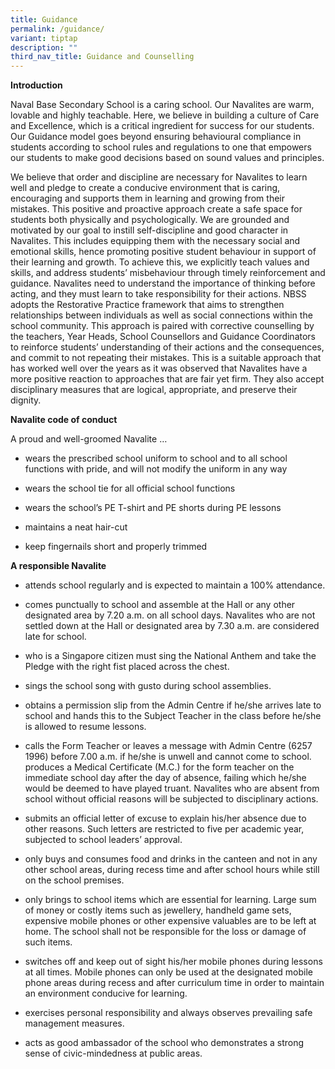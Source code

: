 ```yaml
---
title: Guidance
permalink: /guidance/
variant: tiptap
description: ""
third_nav_title: Guidance and Counselling
---
```

<p><strong>Introduction</strong>
</p>
<p>Naval Base Secondary School is a caring school. Our Navalites are warm,
lovable and highly teachable. Here, we believe in building a culture of
Care and Excellence, which is a critical ingredient for success for our
students. Our Guidance model goes beyond ensuring behavioural compliance
in students according to school rules and regulations to one that empowers
our students to make good decisions based on sound values and principles.</p>
<p>We believe that order and discipline are necessary for Navalites to learn
well and pledge to create a conducive environment that is caring, encouraging
and supports them in learning and growing from their mistakes. This positive
and proactive approach create a safe space for students both physically
and psychologically. We are grounded and motivated by our goal to instill
self-discipline and good character in Navalites. This includes equipping
them with the necessary social and emotional skills, hence promoting positive
student behaviour in support of their learning and growth. To achieve this,
we explicitly teach values and skills, and address students’ misbehaviour
through timely reinforcement and guidance. Navalites need to understand
the importance of thinking before acting, and they must learn to take responsibility
for their actions. NBSS adopts the Restorative Practice framework that
aims to strengthen relationships between individuals as well as social
connections within the school community. This approach is paired with corrective
counselling by the teachers, Year Heads, School Counsellors and Guidance
Coordinators to reinforce students’ understanding of their actions and
the consequences, and commit to not repeating their mistakes. This is a
suitable approach that has worked well over the years as it was observed
that Navalites have a more positive reaction to approaches that are fair
yet firm. They also accept disciplinary measures that are logical, appropriate,
and preserve their dignity.</p>
<p><strong>Navalite code of conduct</strong>
</p>
<p>A proud and well-groomed Navalite …</p>
<ul data-tight="true" class="tight">
<li>
<p>wears the prescribed school uniform to school and to all school functions
with pride, and will not modify the uniform in any way</p>
</li>
<li>
<p>wears the school tie for all official school functions</p>
</li>
<li>
<p>wears the school’s PE T-shirt and PE shorts during PE lessons</p>
</li>
<li>
<p>maintains a neat hair-cut</p>
</li>
<li>
<p>keep fingernails short and properly trimmed</p>
</li>
</ul>
<p><strong>A responsible Navalite&nbsp;</strong>
</p>
<ul data-tight="true" class="tight">
<li>
<p>attends school regularly and is expected to maintain a 100% attendance.</p>
</li>
<li>
<p>comes punctually to school and assemble at the Hall or any other designated
area by 7.20 a.m. on all school days. Navalites who are not settled down
at the Hall or designated area by 7.30 a.m. are considered late for school.</p>
</li>
<li>
<p>who is a Singapore citizen must sing the National Anthem and take the
Pledge with the right fist placed across the chest.</p>
</li>
<li>
<p>sings the school song with gusto during school assemblies.</p>
</li>
<li>
<p>obtains a permission slip from the Admin Centre if he/she arrives late
to school and hands this to the Subject Teacher in the class before he/she
is allowed to resume lessons.</p>
</li>
<li>
<p>calls the Form Teacher or leaves a message with Admin Centre (6257 1996)
before 7.00 a.m. if he/she is unwell and cannot come to school. produces
a Medical Certificate (M.C.) for the form teacher on the immediate school
day after the day of absence, failing which he/she would be deemed to have
played truant. Navalites who are absent from school without official reasons
will be subjected to disciplinary actions.</p>
</li>
<li>
<p>submits an official letter of excuse to explain his/her absence due to
other reasons. Such letters are restricted to five per academic year, subjected
to school leaders’ approval.</p>
</li>
<li>
<p>only buys and consumes food and drinks in the canteen and not in any other
school areas, during recess time and after school hours while still on
the school premises.</p>
</li>
<li>
<p>only brings to school items which are essential for learning. Large sum
of money or costly items such as jewellery, handheld game sets, expensive
mobile phones or other expensive valuables are to be left at home. The
school shall not be responsible for the loss or damage of such items.</p>
</li>
<li>
<p>switches off and keep out of sight his/her mobile phones during lessons
at all times. Mobile phones can only be used at the designated mobile phone
areas during recess and after curriculum time in order to maintain an environment
conducive for learning.&nbsp;</p>
</li>
<li>
<p>exercises personal responsibility and always observes prevailing safe
management measures.</p>
</li>
<li>
<p>acts as good ambassador of the school who demonstrates a strong sense
of civic-mindedness at public areas.</p>
</li>
</ul>
<p>&nbsp;</p>